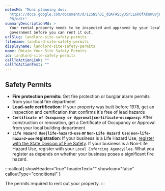 ```yaml
---
notesMd: "Muni planning doc:
  https://docs.google.com/document/d/12SNShJI_dQAFAS5yJ5nCL6kOfAknWOvjn4-W7B_Tq\
  P8/edit"
summaryDescriptionMd: >
  Your rental property needs to be inspected and approved by your local
  government before you can rent it out.
urlSlug: landlord-site-safety-permits
filename: landlord-site-safety-permits
displayname: landlord-site-safety-permits
name: Obtain Your Site Safety Permits
id: landlord-site-safety-permits
callToActionLink: ""
callToActionText: ""
---
```

## Safety Permits

* **Fire protection permits:** Get fire protection or burglar alarm permits from your local fire department
* **Lead-safe certification:** If your property was built before 1978, get an inspection and certification that confirms it's free of lead hazards
* **`Certificate of Occupancy or Approval|certificate-occupancy`:** After construction or renovation, get a Certificate of Occupancy or Approval from your local building department
* **`Life Hazard Use|life-hazard-use` or `Non-Life Hazard Use|non-life-hazard-use` registration**: If your business is a Life Hazard Use, [register with the State Division of Fire Safety](https://firesolutions.dca.nj.gov/). If your business is a Non-Life Hazard Use, register with your `Local Enforcing Agency|lea`. What you register as depends on whether your business poses a significant fire hazard.

:::callout{ showHeader="true" headerText="" showIcon="false" calloutType="conditional" }

The permits required to rent out your property.
:::